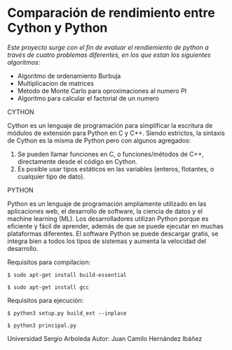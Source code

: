  # Comparación de rendimiento entre Cython y Python

_Este proyecto surge con el fin de evaluar el rendiemiento de python a través de cuatro problemas diferentes, en los que estan los siguientes algoritmos:_

* Algoritmo de ordenamiento Burbuja
* Multiplicacion de matrices
* Metodo de Monte Carlo para oproximaciones al numero PI
* Algoritmo para calcular el factorial de un numero

CYTHON

Cython es un lenguaje de programación para simplificar la escritura de módulos de extensión para 
Python en C y C++. Siendo estrictos, la sintaxis de Cython es la misma de Python pero con algunos agregados:

1. Se pueden llamar funciones en C, o funciones/métodos de C++, directamente desde el código en Cython.
2. Es posible usar tipos estáticos en las variables (enteros, flotantes, o cualquier tipo de dato).

PYTHON

Python es un lenguaje de programación ampliamente utilizado en las aplicaciones web, el desarrollo de software,
la ciencia de datos y el machine learning (ML). Los desarrolladores utilizan Python porque es eficiente 
y fácil de aprender, además de que se puede ejecutar en muchas plataformas diferentes. 
El software Python se puede descargar gratis, se integra bien a todos los tipos de sistemas y aumenta la velocidad 
del desarrollo.



Requisitos para compilacion:

    $ sudo apt-get install build-essential
  
    $ sudo apt-get install gcc
  

Requisitos para ejecución:

    $ python3 setup.py build_ext --inplace
  
    $ python3 principal.py 
  


Universidad Sergio Arboleda
Autor: Juan Camilo Hernández Ibáñez
